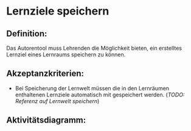 # Lernziele speichern

## Definition:

Das Autorentool muss Lehrenden die Möglichkeit bieten, ein erstelltes Lernziel eines Lernraums speichern zu können.

## Akzeptanzkriterien:

- Bei Speicherung der Lernwelt müssen die in den Lernräumen enthaltenen Lernziele automatisch mit gespeichert werden. (*TODO: Referenz auf Lernwelt speichern*)

## Aktivitätsdiagramm:


